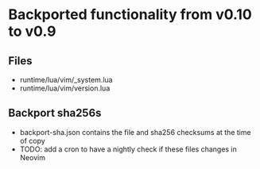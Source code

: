 # Backported functionality from v0.10 to v0.9

## Files
- runtime/lua/vim/_system.lua
- runtime/lua/vim/version.lua

## Backport sha256s
- backport-sha.json contains the file and sha256 checksums at the time of copy
- TODO: add a cron to have a nightly check if these files changes in Neovim 

